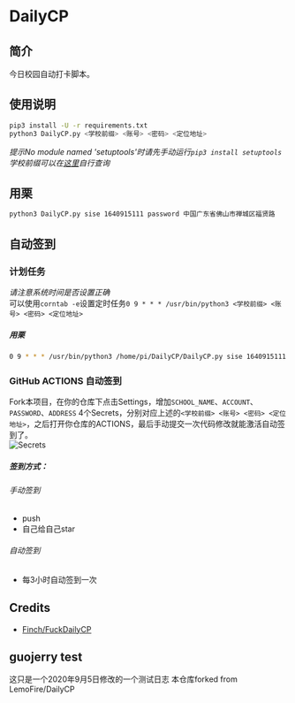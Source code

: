 # DailyCP
## 简介
今日校园自动打卡脚本。

## 使用说明
```bash
pip3 install -U -r requirements.txt
python3 DailyCP.py <学校前缀> <账号> <密码> <定位地址>
```
*提示No module named 'setuptools'时请先手动运行`pip3 install setuptools`*<br>
*学校前缀可以在[这里](https://static.campushoy.com/apicache/tenantListSort)自行查询*
## 用栗
```bash
python3 DailyCP.py sise 1640915111 password 中国广东省佛山市禅城区福贤路
```
## 自动签到

### 计划任务
*请注意系统时间是否设置正确*<br>
可以使用`corntab -e`设置定时任务`0 9 * * * /usr/bin/python3 <学校前缀> <账号> <密码> <定位地址>`
##### 用栗
```bash
0 9 * * * /usr/bin/python3 /home/pi/DailyCP/DailyCP.py sise 1640915111 password 中国广东省佛山市禅城区福贤路
```
### GitHub ACTIONS 自动签到
Fork本项目，在你的仓库下点击Settings，增加`SCHOOL_NAME`、`ACCOUNT`、`PASSWORD`、`ADDRESS` 4个Secrets，分别对应上述的`<学校前缀> <账号> <密码> <定位地址>`，之后打开你仓库的ACTIONS，最后手动提交一次代码修改就能激活自动签到了。<br>
![Secrets](https://github.com/lemofire/DailyCP/blob/master/doc/Secrets.png)

##### 签到方式：

###### 手动签到
* push
* 自己给自己star
###### 自动签到
* 每3小时自动签到一次

## Credits
* [Finch/FuckDailyCP](https://gitee.com/Finch1/FuckDailyCP)

## guojerry test
这只是一个2020年9月5日修改的一个测试日志
本仓库forked from LemoFire/DailyCP

